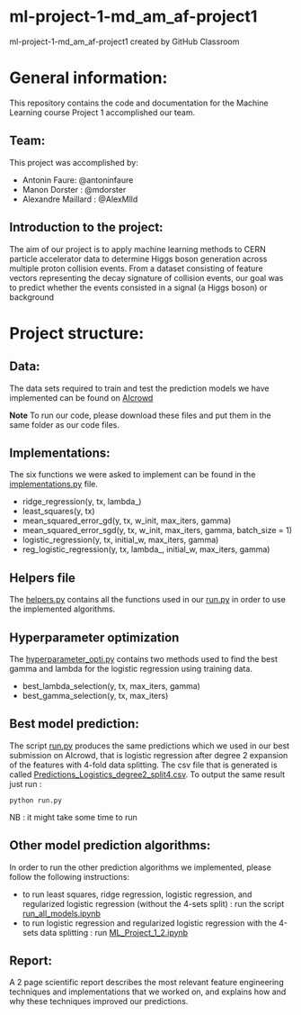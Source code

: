 # ml-project-1-md_am_af-project1
ml-project-1-md_am_af-project1 created by GitHub Classroom

# General information:
This repository contains the code and documentation for the Machine Learning course Project 1 accomplished our team.

## Team:
This project was accomplished by:
- Antonin Faure: @antoninfaure
- Manon Dorster : @mdorster
- Alexandre Maillard : @AlexMlld

## Introduction to the project:

The aim of our project is to apply machine learning methods to CERN particle accelerator data to determine Higgs boson
generation across multiple proton collision events. From a dataset consisting of feature vectors representing the decay
signature of collision events, our goal was to predict whether the events consisted in a signal (a Higgs boson) or background

# Project structure: 

## Data:

The data sets required to train and test the prediction models we have implemented can be found on [AIcrowd](https://www.aicrowd.com/challenges/epfl-machine-learning-higgs/dataset_files)

**Note**
To run our code, please download these files and put them in the same folder as our code files. 

## Implementations:
The six functions we were asked to implement can be found in the [implementations.py](implementations.py) file. 
- ridge_regression(y, tx, lambda_)
- least_squares(y, tx)
- mean_squared_error_gd(y, tx, w_init, max_iters, gamma)
- mean_squared_error_sgd(y, tx, w_init, max_iters, gamma, batch_size = 1)
- logistic_regression(y, tx, initial_w, max_iters, gamma)
- reg_logistic_regression(y, tx, lambda_, initial_w, max_iters, gamma)

## Helpers file
The [helpers.py](helpers.py) contains all the functions used in our [run.py](run.py) in order to use the implemented algorithms.

## Hyperparameter optimization
The [hyperparameter_opti.py](hyperparameter_opti.py) contains two methods used to find the best gamma and lambda for the logistic regression using training data.
- best_lambda_selection(y, tx, max_iters, gamma)
- best_gamma_selection(y, tx, max_iters)

## Best model prediction:

The script [run.py](run.py) produces the same predictions which we used in our best submission on AIcrowd, that is logistic regression after degree 2 expansion of the features with 4-fold data splitting.
The csv file that is generated is called [Predictions_Logistics_degree2_split4.csv](Predictions_Logistics_degree2_split4.csv).
To output the same result just run :
```
python run.py
```
NB : it might take some time to run

## Other model prediction algorithms:
In order to run the other prediction algorithms we implemented, please follow the following instructions:
- to run least squares, ridge regression, logistic regression, and regularized logistic regression (without the 4-sets split) : run the script [run_all_models.ipynb](run_all_models.ipynb)
- to run logistic regression and regularized logistic regression with the 4-sets data splitting : run [ML_Project_1_2.ipynb](ML_Project_1_2.ipynb)

## Report:

A 2 page scientific report describes the most relevant feature engineering techniques and implementations that we worked on, and explains how and why these techniques improved our predictions. 
